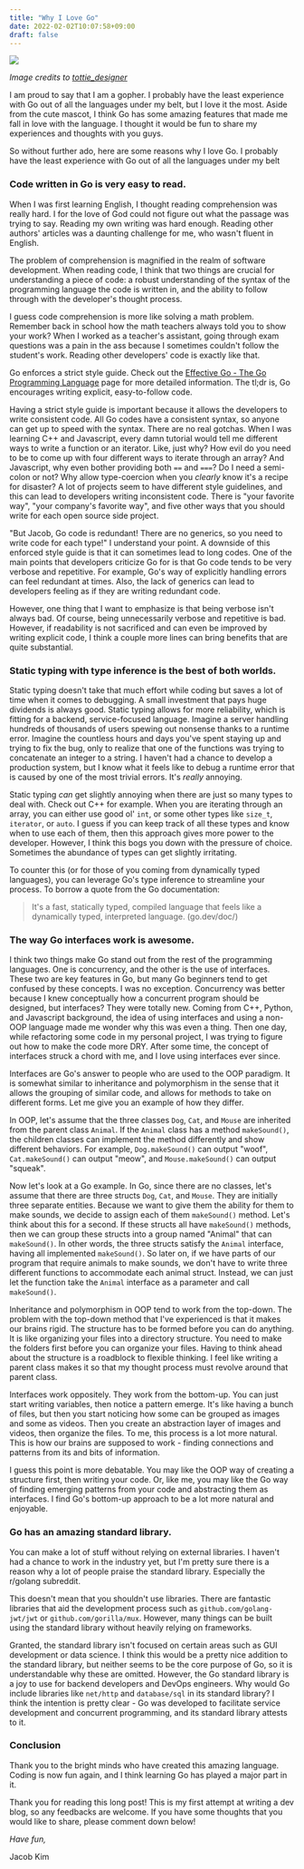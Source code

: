 ```yaml
---
title: "Why I Love Go"
date: 2022-02-02T10:07:58+09:00
draft: false
---
```


![](https://i.pinimg.com/originals/02/df/4c/02df4c88cf17b27aba84666a789904b8.jpg)

<em>Image credits to [tottie_designer](https://twitter.com/tottie_designer/status/1086298754624380928?cxt=HHwWgICv1ce9p5MeAAAA)</em>

I am proud to say that I am a gopher. I probably have the least experience with Go out of all the languages under my belt, but I love it the most. Aside from the cute mascot, I think Go has some amazing features that made me fall in love with the language. I thought it would be fun to share my experiences and thoughts with you guys.

So without further ado, here are some reasons why I love Go. I probably have the least experience with Go out of all the languages under my belt

### Code written in Go is very easy to read.

When I was first learning English, I thought reading comprehension was really hard. I for the love of God could not figure out what the passage was trying to say. Reading my own writing was hard enough. Reading other authors' articles was a daunting challenge for me, who wasn't fluent in English.

The problem of comprehension is magnified in the realm of software development. When reading code, I think that two things are crucial for understanding a piece of code: a robust understanding of the syntax of the programming language the code is written in, and the ability to follow through with the developer's thought process.

I guess code comprehension is more like solving a math problem. Remember back in school how the math teachers always told you to show your work? When I worked as a teacher's assistant, going through exam questions was a pain in the ass because I sometimes couldn't follow the student's work. Reading other developers' code is exactly like that.

Go enforces a strict style guide. Check out the [Effective Go - The Go Programming Language](https://go.dev/doc/effective_go) page for more detailed information. The tl;dr is, Go encourages writing explicit, easy-to-follow code.

Having a strict style guide is important because it allows the developers to write consistent code. All Go codes have a consistent syntax, so anyone can get up to speed with the syntax. There are no real gotchas. When I was learning C++ and Javascript, every damn tutorial would tell me different ways to write a function or an iterator. Like, just why? How evil do you need to be to come up with four different ways to iterate through an array? And Javascript, why even bother providing both `==` and `===`? Do I need a semi-colon or not? Why allow type-coercion when you *clearly* know it's a recipe for disaster? A lot of projects seem to have different style guidelines, and this can lead to developers writing inconsistent code. There is "your favorite way", "your company's favorite way", and five other ways that you should write for each open source side project.

"But Jacob, Go code is redundant! There are no generics, so you need to write code for each type!" I understand your point. A downside of this enforced style guide is that it can sometimes lead to long codes. One of the main points that developers criticize Go for is that Go code tends to be very verbose and repetitive. For example, Go's way of explicitly handling errors can feel redundant at times. Also, the lack of generics can lead to developers feeling as if they are writing redundant code.

However, one thing that I want to emphasize is that being verbose isn't always bad. Of course, being unnecessarily verbose and repetitive is bad. However, if readability is not sacrificed and can even be improved by writing explicit code, I think a couple more lines can bring benefits that are quite substantial.

### Static typing with type inference is the best of both worlds.

Static typing doesn't take that much effort while coding but saves a lot of time when it comes to debugging. A small investment that pays huge dividends is always good. Static typing allows for more reliability, which is fitting for a backend, service-focused language. Imagine a server handling hundreds of thousands of users spewing out nonsense thanks to a runtime error. Imagine the countless hours and days you've spent staying up and trying to fix the bug, only to realize that one of the functions was trying to concatenate an integer to a string. I haven't had a chance to develop a production system, but I know what it feels like to debug a runtime error that is caused by one of the most trivial errors. It's *really* annoying.

Static typing *can* get slightly annoying when there are just so many types to deal with. Check out C++ for example. When you are iterating through an array, you can either use good ol' `int`, or some other types like `size_t`, `iterator`, or `auto`. I guess if you can keep track of all these types and know when to use each of them, then this approach gives more power to the developer. However, I think this bogs you down with the pressure of choice. Sometimes the abundance of types can get slightly irritating.

To counter this (or for those of you coming from dynamically typed languages), you can leverage Go's type inference to streamline your process. To borrow a quote from the Go documentation:

> It's a fast, statically typed, compiled language that feels like a dynamically typed, interpreted language. (go.dev/doc/)

### The way Go interfaces work is awesome.

I think two things make Go stand out from the rest of the programming languages. One is concurrency, and the other is the use of interfaces. These two are key features in Go, but many Go beginners tend to get confused by these concepts. I was no exception. Concurrency was better because I knew conceptually how a concurrent program should be designed, but interfaces? They were totally new. Coming from C++, Python, and Javascript background, the idea of using interfaces and using a non-OOP language made me wonder why this was even a thing. Then one day, while refactoring some code in my personal project, I was trying to figure out how to make the code more DRY. After some time, the concept of interfaces struck a chord with me, and I love using interfaces ever since.

Interfaces are Go's answer to people who are used to the OOP paradigm. It is somewhat similar to inheritance and polymorphism in the sense that it allows the grouping of similar code, and allows for methods to take on different forms. Let me give you an example of how they differ.

In OOP, let's assume that the three classes `Dog`, `Cat`, and `Mouse` are inherited from the parent class `Animal`. If the `Animal` class has a method `makeSound()`, the children classes can implement the method differently and show different behaviors. For example, `Dog.makeSound()` can output "woof", `Cat.makeSound()` can output "meow", and `Mouse.makeSound()` can output "squeak".

Now let's look at a Go example. In Go, since there are no classes, let's assume that there are three structs `Dog`, `Cat`, and `Mouse`. They are initially three separate entities. Because we want to give them the ability for them to make sounds, we decide to assign each of them `makeSound()` method. Let's think about this for a second. If these structs all have `makeSound()` methods, then we can group these structs into a group named "Animal" that can `makeSound()`. In other words, the three structs satisfy the `Animal` interface, having all implemented `makeSound()`. So later on, if we have parts of our program that require animals to make sounds, we don't have to write three different functions to accommodate each animal struct. Instead, we can just let the function take the `Animal` interface as a parameter and call `makeSound()`.

Inheritance and polymorphism in OOP tend to work from the top-down. The problem with the top-down method that I've experienced is that it makes our brains rigid. The structure has to be formed before you can do anything. It is like organizing your files into a directory structure. You need to make the folders first before you can organize your files. Having to think ahead about the structure is a roadblock to flexible thinking. I feel like writing a parent class makes it so that my thought process must revolve around that parent class.

Interfaces work oppositely. They work from the bottom-up. You can just start writing variables, then notice a pattern emerge. It's like having a bunch of files, but then you start noticing how some can be grouped as images and some as videos. Then you create an abstraction layer of images and videos, then organize the files. To me, this process is a lot more natural. This is how our brains are supposed to work - finding connections and patterns from its and bits of information.

I guess this point is more debatable. You may like the OOP way of creating a structure first, then writing your code. Or, like me, you may like the Go way of finding emerging patterns from your code and abstracting them as interfaces. I find Go's bottom-up approach to be a lot more natural and enjoyable.

### Go has an amazing standard library.

You can make a lot of stuff without relying on external libraries. I haven't had a chance to work in the industry yet, but I'm pretty sure there is a reason why a lot of people praise the standard library. Especially the r/golang subreddit.

This doesn't mean that you shouldn't use libraries. There are fantastic libraries that aid the development process such as `github.com/golang-jwt/jwt` or `github.com/gorilla/mux`. However, many things can be built using the standard library without heavily relying on frameworks.

Granted, the standard library isn't focused on certain areas such as GUI development or data science. I think this would be a pretty nice addition to the standard library, but neither seems to be the core purpose of Go, so it is understandable why these are omitted. However, the Go standard library is a joy to use for backend developers and DevOps engineers. Why would Go include libraries like `net/http` and `database/sql` in its standard library? I think the intention is pretty clear - Go was developed to facilitate service development and concurrent programming, and its standard library attests to it.

### Conclusion

Thank you to the bright minds who have created this amazing language. Coding is now fun again, and I think learning Go has played a major part in it.

Thank you for reading this long post! This is my first attempt at writing a dev blog, so any feedbacks are welcome. If you have some thoughts that you would like to share, please comment down below!

*Have fun,*

Jacob Kim
